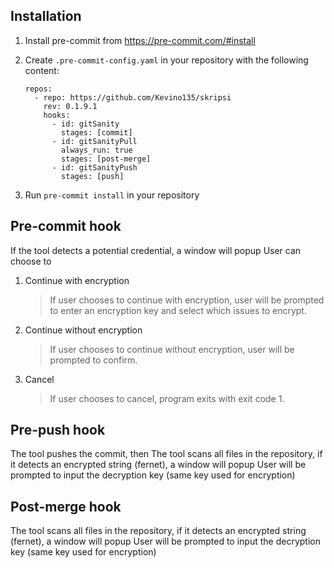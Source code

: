 ## Installation
1. Install pre-commit from https://pre-commit.com/#install
2. Create `.pre-commit-config.yaml` in your repository with the following content:

   ```
   repos:
     - repo: https://github.com/Kevino135/skripsi
       rev: 0.1.9.1
       hooks:
         - id: gitSanity
           stages: [commit]
         - id: gitSanityPull
           always_run: true
           stages: [post-merge]
         - id: gitSanityPush
           stages: [push]
   ```
   
3. Run `pre-commit install` in your repository

## Pre-commit hook
If the tool detects a potential credential, a window will popup
User can choose to
1. Continue with encryption
   > If user chooses to continue with encryption, user will be prompted to enter an encryption key and select which issues to encrypt.
2. Continue without encryption
   > If user chooses to continue without encryption, user will be prompted to confirm.
3. Cancel
   > If user chooses to cancel, program exits with exit code 1.

## Pre-push hook
The tool pushes the commit, then
The tool scans all files in the repository, if it detects an encrypted string (fernet), a window will popup
User will be prompted to input the decryption key (same key used for encryption)

## Post-merge hook
The tool scans all files in the repository, if it detects an encrypted string (fernet), a window will popup
User will be prompted to input the decryption key (same key used for encryption)
